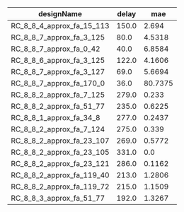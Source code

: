| designName                | delay | mae     |
| ------------------------- | ----- | ------- |
| RC_8_8_4_approx_fa_15_113 | 150.0 | 2.694   |
| RC_8_8_7_approx_fa_3_125  | 80.0  | 4.5318  |
| RC_8_8_7_approx_fa_0_42   | 40.0  | 6.8584  |
| RC_8_8_6_approx_fa_3_125  | 122.0 | 4.1606  |
| RC_8_8_7_approx_fa_3_127  | 69.0  | 5.6694  |
| RC_8_8_7_approx_fa_170_0  | 36.0  | 80.7375 |
| RC_8_8_2_approx_fa_7_125  | 279.0 | 0.233   |
| RC_8_8_2_approx_fa_51_77  | 235.0 | 0.6225  |
| RC_8_8_1_approx_fa_34_8   | 277.0 | 0.2437  |
| RC_8_8_2_approx_fa_7_124  | 275.0 | 0.339   |
| RC_8_8_2_approx_fa_23_107 | 269.0 | 0.5772  |
| RC_8_8_2_approx_fa_23_105 | 331.0 | 0.0     |
| RC_8_8_2_approx_fa_23_121 | 286.0 | 0.1162  |
| RC_8_8_2_approx_fa_119_40 | 213.0 | 1.2806  |
| RC_8_8_2_approx_fa_119_72 | 215.0 | 1.1509  |
| RC_8_8_3_approx_fa_51_77  | 192.0 | 1.3267  |
